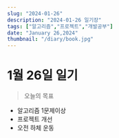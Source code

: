 ```yaml
---
slug: "2024-01-26"
description: "2024-01-26 일기장"
tags: ["알고리즘","프로젝트","개발공부"]
date: "January 26,2024"
thumbnail: "/diary/book.jpg"
---
```


# 1월 26일 일기

> 오늘의 목표 
- 알고리즘 1문제이상
- 프로젝트 개선
- 오전 하체 운동
